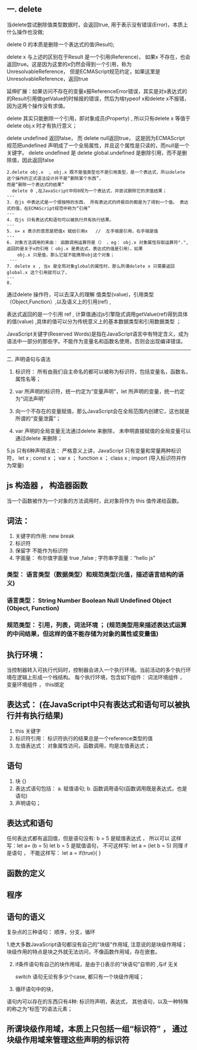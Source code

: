  ## 一. delete

 当delete尝试删除值类型数据时，会返回true, 用于表示没有错误(Error)，本质上什么操作也没做;

 delete 0 的本质是删除一个表达式的值(Result);

 delete x 与上述的区别在于Result 是一个引用(Reference)， 如果x 不存在，也会返回true。这是因为这里的x仍然会得到一个引用，称为UnresolvableReference， 但是ECMAScript规范约定，如果这里是UnresolvableReference，返回true
        
延伸扩展：如果访问不存在的变量x报ReferenceError错误，其实是对x表达式的的Result引用做getValue的时候报的错误，然后为啥typeof x和delete x不报错，因为这两个操作没有求值。

delete 其实只能删除一个引用，即对象成员(Property) , 所以只有delete x  等值于 delete obj.x 时才有执行意义；

delete undefined 返回false，  而 delete null返回true，  这是因为ECMAScript 规范把undefined 声明成了一个全局属性，并且这个属性是只读的，而null是一个关键字。 delete undefined 是 delete global.undefined 是删除引用，而不是删除值，因此返回false 




    2.delete obj.x  , obj.x 既不是值类型也不是引用类型，是一个表达式，所以delete 这个操作的正式语法设计并不是“删除某个东西”，
    而是“删除一个表达式的结果” 
      delete 0 ,在JavaScript中将0视为一个表达式，并尝试删除它的求值结果；
    ---
    3. 在js 中表达式是一个很独特的东西， 所有表达式的终极目的都是为了得到一个值。 表达式的值，在ECMAScript规范中称为“引用”
    ---
    4. 在js 只有表达式和语句可以被执行并有执行结果。
    ---
    5. x= x 表示的意思是把值x 赋给引用x   //  左手端是引用，右手端是值
    ---
    6. 对象方法调用的来由： 函数调用运算符是（） ，eg： obj.x 对象属性存取运算符".",返回的是关于x的引用（ obj.x 是表达式，表达式的值是引用），如果
        obj.x 只是值，那么它就不能携带obj这个对象；
     --- 
    7. delete x , 当x 是全局对象global的属性时，那么所谓delete x 只需要返回global.x 这个引用就可以了，
    ---
    8. 

通过delete 操作符，可以去深入的理解 值类型(value)，引用类型（Object,Function）,以及语义上的引用(ref) ,

表达式返回的是一个引用 ref , 计算值通过js引擎隐式调用getValue(ref)得到具体的值(value) ,具体的值可以分为传统意义上的基本数据类型和引用数据类型 ；


JavaScript关键字(Reserved Words)是指在JavaScript语言中有特定含义，成为语法中一部分的那些字。不能作为变量名和函数名使用，否则会出现编译错误。

---
二. 声明语句与语法


1. 标识符： 所有由我们自主命名的都可以被称为标识符，包括变量名，函数名，属性名等；

2. var 所声明的标识符，统一约定为“变量声明”，let 所声明的变量，统一约定为“词法声明”

3. 向一个不存在的变量赋值，那么JavaScript会在全局范围内创建它，这也就是所谓的“变量泄露”；
    
4. var 声明的全局变量无法通过delete 来删除， 未申明直接赋值的全局变量可以通过delete 来删除；    

5.js 只有6种声明语法：  严格意义上讲，JavaScript 只有变量和常量两种标识符，
let x  ; const x ；  var x ； function x ； class x  ; import (导入标识符并作为常量)




## js  构造器 ， 构造器函数

当一个函数被作为一个对象的方法调用时，此对象将作为 this 值传递给函数。


## 词法：
1. 关键字的作用: new break
2. 标识符
3. 保留字  不能作为标识符
4. 字面量：  布尔值字面量 true ,false ; 字符串字面量：“hello js”

### 类型： 语言类型（数据类型）和规范类型(元值，描述语言结构的语义)

### 语言类型： String Number Boolean Null Undefined Object (Object, Function)

### 规范类型： 引用，列表，词法环境 ； (规范类型用来描述表达式运算的中间结果，但这样的值不能存储为对象的属性或变量值)


## 执行环境：

当控制器转入可执行代码时，控制器会进入一个执行环境。当前活动的多个执行环境在逻辑上形成一个栈结构。
每个执行环境，包含如下组件： 词法环境组件 ， 变量环境组件 ， this绑定


## 表达式： (在JavaScript中只有表达式和语句可以被执行并有执行结果)

1. this 关键字
2. 标识符引用： 标识符执行的结果总是一个reference类型的值
3. 左值表达式： 对象属性访问，函数调用，均是左值表达式；

## 语句

1. 块 {}   
2. 表达式语句包括： 
    a. 赋值语句;
    b. 函数调用语句(函数调用既是表达式，也是语句)  
3. 声明语句； 


 ## 表达式和语句

 任何表达式都有返回值，但是语句没有: 
  b = 5 是赋值表达式 ， 所以可以 这样写：let  a= (b = 5)
  let b = 5 是赋值语句， 不可这样写:  let a = (let b = 5)
  同理  if是语句 ， 不能这样写：  let a = if(true){  } 

  ## 函数的定义


  ## 程序


  ##  语句的语义
   复杂点的三种语句： 顺序，分支，循环

   1.绝大多数JavaScript语句都没有自己的"块级"作用域, 注意说的是块级作用域；块级作用的特点是块之外就无法访问，不像函数作用域，存在嵌套。

  2. if条件语句有自己的块作用域，是由于{}表示的“块语句”自带的 ,与if 无关

     switch 语句无论有多少个case, 都只有一个块级作用域；


  3.  循环语句中的块，   


  语句内可以存在的东西只有4种: 标识符声明，表达式， 其他语句，以及一种特殊的称之为“标签”的语法元素；

  ## 所谓块级作用域，本质上只包括一组“标识符” ，  通过块级作用域来管理这些声明的标识符





   




